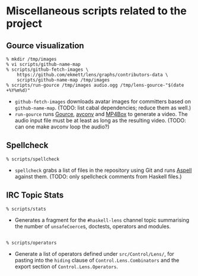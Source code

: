 # Miscellaneous scripts related to the project

## Gource visualization

```console
% mkdir /tmp/images
% vi scripts/github-name-map
% scripts/github-fetch-images \
    https://github.com/ekmett/lens/graphs/contributors-data \
    scripts/github-name-map /tmp/images
% scripts/run-gource /tmp/images audio.ogg /tmp/lens-gource-"$(date +%Y%m%d)"
```

* `github-fetch-images` downloads avatar images for committers based on
  `github-name-map`. (TODO: list cabal dependencies; reduce them as well.)
* `run-gource` runs [Gource][], [avconv][] and [MP4Box][] to generate a video.
  The audio input file must be at least as long as the resulting video. (TODO:
  can one make avconv loop the audio?)

[Gource]: http://code.google.com/p/gource/
[avconv]: http://libav.org/avconv.html
[MP4Box]: http://gpac.wp.mines-telecom.fr/mp4box/

## Spellcheck

```console
% scripts/spellcheck
```

* `spellcheck` grabs a list of files in the repository using Git and runs
  [Aspell][] against them. (TODO: only spellcheck comments from Haskell files.)

[Aspell]: http://aspell.net/

## IRC Topic Stats

```console
% scripts/stats
```

* Generates a fragment for the `#haskell-lens` channel topic summarising the
  number of `unsafeCoerce`s, doctests, operators and modules.

##

```console
% scripts/operators
```

* Generate a list of operators defined under `src/Control/Lens/`, for
  pasting into the `hiding` clause of `Control.Lens.Combinators` and the
  export section of `Control.Lens.Operators`.
